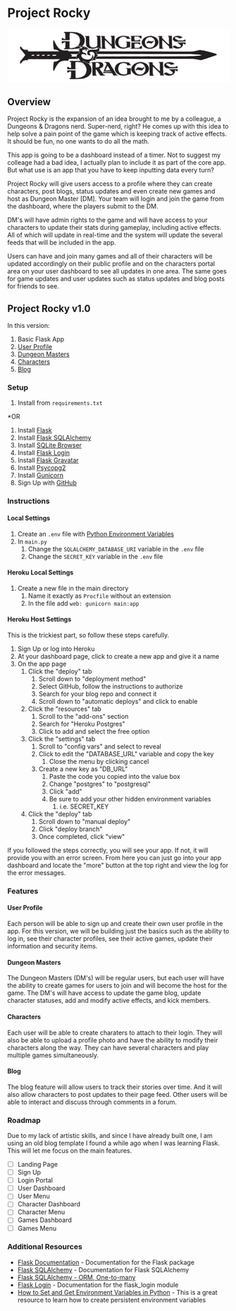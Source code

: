 # Project Rocky

![D&D Logo](static/img/dndlogo.png)

## Overview

Project Rocky is the expansion of an idea brought to me by a colleague, a Dungeons &amp; Dragons nerd. Super-nerd, right? He comes up with this idea to help solve a pain point of the game which is keeping track of active effects. It should be fun, no one wants to do all the math.

This app is going to be a dashboard instead of a timer. Not to suggest my colleage had a bad idea, I actually plan to include it as part of the core app. But what use is an app that you have to keep inputting data every turn?

Project Rocky will give users access to a profile where they can create characters, post blogs, status updates and even create new games and host as Dungeon Master &lsqb;DM&rsqb;. Your team will login and join the game from the dashboard, where the players submit to the DM.

DM's will have admin rights to the game and will have access to your characters to update their stats during gameplay, including active effects. All of which will update in real-time and the system will update the several feeds that will be included in the app.

Users can have and join many games and all of their characters will be updated accordingly on their public profile and on the characters portal area on your user dashboard to see all updates in one area. The same goes for game updates and user updates such as status updates and blog posts for friends to see.

## Project Rocky v1.0

In this version:

1. Basic Flask App
2. [User Profile](#user-profile)
3. [Dungeon Masters](#dungeon-masters)
4. [Characters](#characters)
5. [Blog](#blog)

### Setup

1. Install from `requirements.txt`

*OR

1. Install [Flask](https://pypi.org/project/Flask/)
2. Install [Flask SQLAlchemy](https://flask-sqlalchemy.palletsprojects.com/en/2.x/quickstart/)
3. Install [SQLite Browser](https://sqlitebrowser.org/dl/)
4. Install [Flask Login](https://pypi.org/project/Flask-Login/)
5. Install [Flask Gravatar](https://pypi.org/project/Flask-Gravatar/)
6. Install [Psycopg2](https://pypi.org/project/psycopg2/)
7. Install [Gunicorn](https://pypi.org/project/gunicorn/)
8. Sign Up with [GitHub](https://www.github.com)

### Instructions

#### Local Settings

1. Create an `.env` file with [Python Environment Variables](https://able.bio/rhett/how-to-set-and-get-environment-variables-in-python--274rgt5)
2. In `main.py`
   1. Change the `SQLALCHEMY_DATABASE_URI` variable in the `.env` file
   2. Change the `SECRET_KEY` variable in the `.env` file

#### Heroku Local Settings

1. Create a new file in the main directory
   1. Name it exactly as `Procfile` without an extension
   2. In the file add `web: gunicorn main:app`

#### Heroku Host Settings

This is the trickiest part, so follow these steps carefully.

1. Sign Up or log into Heroku
2. At your dashboard page, click to create a new app and give it a name
3. On the app page
   1. Click the "deploy" tab
      1. Scroll down to "deployment method"
      2. Select GitHub, follow the instructions to authorize
      3. Search for your blog repo and connect it
      4. Scroll down to "automatic deploys" and click to enable
   2. Click the "resources" tab
      1. Scroll to the "add-ons" section
      2. Search for "Heroku Postgres"
      3. Click to add and select the free option
   3. Click the "settings" tab
      1. Scroll to "config vars" and select to reveal
      2. Click to edit the "DATABASE_URL" variable and copy the key
         1. Close the menu by clicking cancel
      3. Create a new key as "DB_URL"
         1. Paste the code you copied into the value box
         2. Change "postgres" to "postgresql"
         3. Click "add"
         4. Be sure to add your other hidden environment variables
            1. i.e. SECRET_KEY
   4. Click the "deploy" tab
      1. Scroll down to "manual deploy"
      2. Click "deploy branch"
      3. Once completed, click "view"

If you followed the steps correctly, you will see your app. If not, it will provide you with an error screen. From here you can just go into your app dashboard and locate the "more" button at the top right and view the log for the error messages.

### Features

#### User Profile

   Each person will be able to sign up and create their own user profile in the app. For this version, we will be building just the basics such as the ability to log in, see their character profiles, see their active games, update their information and security items.

#### Dungeon Masters

   The Dungeon Masters (DM's) will be regular users, but each user will have the ability to create games for users to join and will become the host for the game. The DM's will have access to update the game blog, update character statuses, add and modify active effects, and kick members.

#### Characters

   Each user will be able to create charaters to attach to their login. They will also be able to upload a profile photo and have the ability to modify their characters along the way. They can have several characters and play multiple games simultaneously.

#### Blog

   The blog feature will allow users to track their stories over time. And it will also allow characters to post updates to their page feed. Other users will be able to interact and discuss through comments in a forum.

### Roadmap

Due to my lack of artistic skills, and since I have already built one, I am using an old blog template I found a while ago when I was learning Flask. This will let me focus on the main features.

- [ ] Landing Page
- [ ] Sign Up
- [ ] Login Portal
- [ ] User Dashboard
- [ ] User Menu
- [ ] Character Dashboard
- [ ] Character Menu
- [ ] Games Dashboard
- [ ] Games Menu

### Additional Resources

- [Flask Documentation](https://flask.palletsprojects.com/en/2.1.x/) - Documentation for the Flask package
- [Flask SQLAlchemy](https://flask-sqlalchemy.palletsprojects.com/en/2.x/quickstart/) - Documentation for Flask SQLAlchemy
- [Flask SQLAlchemy - ORM, One-to-many](https://docs.sqlalchemy.org/en/14/orm/basic_relationships.html#one-to-many)
- [Flask Login](https://flask-login.readthedocs.io/en/latest/#configuring-your-application) - Documentation for the flask_login module
- [How to Set and Get Environment Variables in Python](https://able.bio/rhett/how-to-set-and-get-environment-variables-in-python--274rgt5) - This is a great resource to learn how to create persistent environment variables
